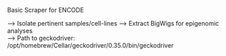 Basic Scraper for ENCODE

--> Isolate pertinent samples/cell-lines
--> Extract BigWigs for epigenomic analyses      
--> Path to geckodriver: /opt/homebrew/Cellar/geckodriver/0.35.0/bin/geckodriver
